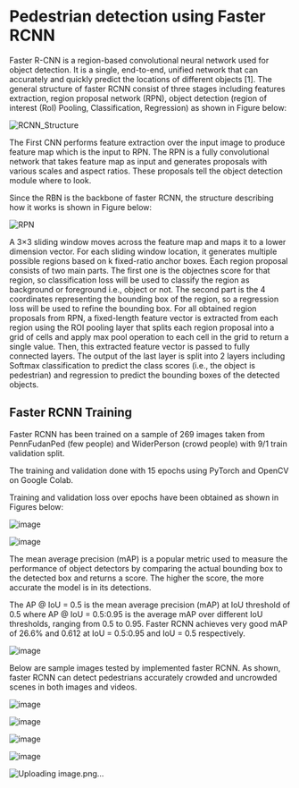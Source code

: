 # Pedestrian detection using Faster RCNN
Faster R-CNN is a region-based convolutional neural network used for object detection. It is a single, end-to-end, unified network that can accurately and quickly predict the locations of different objects [1]. 
The general structure of faster RCNN consist of three stages including features extraction, region proposal network (RPN), object detection (region of interest (RoI) Pooling, Classification, Regression) as shown in Figure below:

![RCNN_Structure](https://user-images.githubusercontent.com/89004966/163299142-eae725e6-bb4f-41cf-ba18-896f0a19f709.gif)

The First CNN performs feature extraction over the input image to produce feature map which is the input to RPN. The RPN is a fully convolutional network that takes feature map as input and generates proposals with various scales and aspect ratios. These proposals tell the object detection module where to look. 

Since the RBN is the backbone of faster RCNN, the structure describing how it works is shown in Figure below:

![RPN](https://user-images.githubusercontent.com/89004966/163299717-c3261afb-06db-44f6-bae5-ddc30ae11fb4.gif)


A 3×3 sliding window moves across the feature map and maps it to a lower dimension vector.
For each sliding window location, it generates multiple possible regions based on k fixed-ratio anchor boxes. Each region proposal consists of two main parts. The first one is the objectnes score for that region, so classification loss will be used to classify the region as background or foreground i.e., object or not. The second part is the 4 coordinates representing the bounding box of the region, so a regression loss will be used to refine the bounding box.
For all obtained region proposals from RPN, a fixed-length feature vector is extracted from each region using the ROI pooling layer that splits each region proposal into a grid of cells and apply max pool operation to each cell in the grid to return a single value. Then, this extracted feature vector is passed to fully connected layers. The output of the last layer is split into 2 layers including Softmax classification to predict the class scores (i.e., the object is pedestrian) and regression to predict the bounding boxes of the detected objects.

## Faster RCNN Training

Faster RCNN has been trained on a sample of 269 images taken from PennFudanPed (few people) and WiderPerson (crowd people) with 9/1 train validation split. 

The training and validation done with 15 epochs using PyTorch and OpenCV on Google Colab. 

Training and validation loss over epochs have been obtained as shown in Figures below:

![image](https://user-images.githubusercontent.com/89004966/163300155-834bc6fd-cbba-4991-bc66-740dbdaddabe.png)

![image](https://user-images.githubusercontent.com/89004966/163300174-4eae5250-c15e-4ead-a20e-df46cfba7565.png)

The mean average precision (mAP) is a popular metric used to measure the performance of object detectors by comparing the actual bounding box to the detected box and returns a score. The higher the score, the more accurate the model is in its detections.

The AP @ IoU = 0.5 is the mean average precision (mAP) at IoU threshold of 0.5 where AP @ IoU = 0.5:0.95 is the average mAP over different IoU thresholds, ranging from 0.5 to 0.95. Faster RCNN achieves very good mAP of 26.6% and 0.612 at IoU = 0.5:0.95 and IoU = 0.5 respectively.

![image](https://user-images.githubusercontent.com/89004966/163300196-04c1970a-da28-44d1-8eb3-0629f7cc9902.png)

Below are sample images tested by implemented faster RCNN. As shown, faster RCNN can detect pedestrians accurately crowded and uncrowded scenes in both images and videos. 

![image](https://user-images.githubusercontent.com/89004966/163300481-b606cdbe-206e-400b-84c8-057bb52591af.png)

![image](https://user-images.githubusercontent.com/89004966/163300531-7e59c7d1-6887-4b02-8586-b9875b50a5c7.png)

![image](https://user-images.githubusercontent.com/89004966/163300566-4dfdafd6-d0ed-49bd-b2b9-402182e6c424.png)

![image](https://user-images.githubusercontent.com/89004966/163300581-4f7a612c-bcce-466f-b664-f058f218cadc.png)


![Uploading image.png…]()



